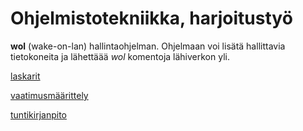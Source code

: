 # Ohjelmistotekniikka, harjoitustyö
**wol** (wake-on-lan) hallintaohjelman. Ohjelmaan voi lisätä hallittavia tietokoneita ja lähettäää *wol* komentoja lähiverkon yli.

[laskarit](https://github.com/lxhelmer/ot-harjoitus/tree/main/laskarit)

[vaatimusmäärittely](https://github.com/lxhelmer/ot-harjoitus/blob/main/dokumentaatio/vaatimusmaarittely.md)

[tuntikirjanpito](https://github.com/lxhelmer/ot-harjoitus/blob/main/dokumentaatio/tuntikirjanpito.md)
